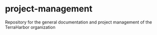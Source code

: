 # project-management
Repository for the general documentation and project management of the TerraHarbor organization
